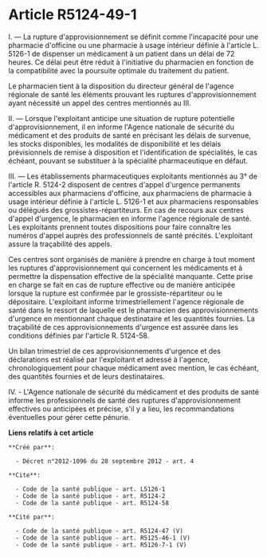 # Article R5124-49-1

I. ― La rupture d'approvisionnement se définit comme l'incapacité pour une pharmacie d'officine ou une pharmacie à usage
intérieur définie à l'article L. 5126-1 de dispenser un médicament à un patient dans un délai de 72 heures. Ce délai peut
être réduit à l'initiative du pharmacien en fonction de la compatibilité avec la poursuite optimale du traitement du
patient. 

Le pharmacien tient à la disposition du directeur général de l'agence régionale de santé les éléments prouvant les ruptures
d'approvisionnement ayant nécessité un appel des centres mentionnés au III. 

II. ― Lorsque l'exploitant anticipe une situation de rupture potentielle d'approvisionnement, il en informe l'Agence
nationale de sécurité du médicament et des produits de santé en précisant les délais de survenue, les stocks disponibles, les
modalités de disponibilité et les délais prévisionnels de remise à disposition et l'identification de spécialités, le cas
échéant, pouvant se substituer à la spécialité pharmaceutique en défaut. 

III. ― Les établissements pharmaceutiques exploitants mentionnés au 3° de l'article R. 5124-2 disposent de centres d'appel
d'urgence permanents accessibles aux pharmaciens d'officine, aux pharmaciens de pharmacie à usage intérieur définie à
l'article L. 5126-1 et aux pharmaciens responsables ou délégués des grossistes-répartiteurs. En cas de recours aux centres
d'appel d'urgence, le pharmacien en informe l'agence régionale de santé. Les exploitants prennent toutes dispositions pour
faire connaître les numéros d'appel auprès des professionnels de santé précités. L'exploitant assure la traçabilité des
appels. 

Ces centres sont organisés de manière à prendre en charge à tout moment les ruptures d'approvisionnement qui concernent les
médicaments et à permettre la dispensation effective de la spécialité manquante. Cette prise en charge se fait en cas de
rupture effective ou de manière anticipée lorsque la rupture est confirmée par le grossiste-répartiteur ou le dépositaire.
L'exploitant informe trimestriellement l'agence régionale de santé dans le ressort de laquelle est le pharmacien des
approvisionnements d'urgence en mentionnant chaque destinataire et les quantités fournies. La traçabilité de ces
approvisionnements d'urgence est assurée dans les conditions définies par l'article R. 5124-58. 

Un bilan trimestriel de ces approvisionnements d'urgence et des déclarations est réalisé par l'exploitant et adressé à
l'agence, chronologiquement pour chaque médicament avec mention, le cas échéant, des quantités fournies et de leurs
destinataires.

IV. - L'Agence nationale de sécurité du médicament et des produits de santé informe les professionnels de santé des ruptures
d'approvisionnement effectives ou anticipées et précise, s'il y a lieu, les recommandations éventuelles pour gérer cette
pénurie.

**Liens relatifs à cet article**

	**Créé par**:

	  - Décret n°2012-1096 du 28 septembre 2012 - art. 4

	**Cite**:

	  - Code de la santé publique - art. L5126-1
	  - Code de la santé publique - art. R5124-2
	  - Code de la santé publique - art. R5124-58

	**Cité par**:

	  - Code de la santé publique - art. R5124-47 (V)
	  - Code de la santé publique - art. R5125-46-1 (V)
	  - Code de la santé publique - art. R5126-7-1 (V)
